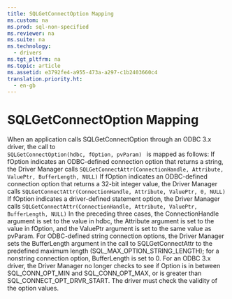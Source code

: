 ```yaml
---
title: SQLGetConnectOption Mapping
ms.custom: na
ms.prod: sql-non-specified
ms.reviewer: na
ms.suite: na
ms.technology: 
  - drivers
ms.tgt_pltfrm: na
ms.topic: article
ms.assetid: e3792fe4-a955-473a-a297-c1b2403660c4
translation.priority.ht: 
  - en-gb
---
```

# SQLGetConnectOption Mapping
<?xml version="1.0" encoding="utf-8"?>
<developerReferenceWithoutSyntaxDocument xmlns="http://ddue.schemas.microsoft.com/authoring/2003/5" xmlns:xlink="http://www.w3.org/1999/xlink" xmlns:xsi="http://www.w3.org/2001/XMLSchema-instance" xsi:schemaLocation="http://ddue.schemas.microsoft.com/authoring/2003/5 http://dduestorage.blob.core.windows.net/ddueschema/developer.xsd">
  <introduction>
    <para>When an application calls <legacyBold>SQLGetConnectOption</legacyBold> through an ODBC 3<legacyItalic>.x</legacyItalic> driver, the call to</para>
  </introduction>
  <section>
    <content>
      <code>SQLGetConnectOption(hdbc, fOption, pvParam) </code>
      <para>is mapped as follows:

</para>
      <list class="bullet">
        <listItem>
          <para>If <legacyItalic>fOption</legacyItalic> indicates an ODBC-defined connection option that returns a string, the Driver Manager calls
</para>
          <code>SQLGetConnectAttr(ConnectionHandle, Attribute, ValuePtr, BufferLength, NULL)</code>
        </listItem>
        <listItem>
          <para>If <legacyItalic>fOption</legacyItalic> indicates an ODBC-defined connection option that returns a 32-bit integer value, the Driver Manager calls 
</para>
          <code>SQLGetConnectAttr(ConnectionHandle, Attribute, ValuePtr, 0, NULL)</code>
        </listItem>
        <listItem>
          <para>If <legacyItalic>fOption</legacyItalic> indicates a driver-defined statement option, the Driver Manager calls 
</para>
          <code>SQLGetConnectAttr(ConnectionHandle, Attribute, ValuePtr, BufferLength, NULL)</code>
        </listItem>
      </list>
      <para>In the preceding three cases, the <legacyItalic>ConnectionHandle</legacyItalic> argument is set to the value in <legacyItalic>hdbc</legacyItalic>, the <legacyItalic>Attribute</legacyItalic> argument is set to the value in <legacyItalic>fOption</legacyItalic>, and the <legacyItalic>ValuePtr</legacyItalic> argument is set to the same value as <legacyItalic>pvParam</legacyItalic>.</para>
      <para>For ODBC-defined string connection options, the Driver Manager sets the <legacyItalic>BufferLength</legacyItalic> argument in the call to <legacyBold>SQLGetConnectAttr</legacyBold> to the predefined maximum length (SQL_MAX_OPTION_STRING_LENGTH); for a nonstring connection option, <legacyItalic>BufferLength</legacyItalic> is set to 0. </para>
      <para>For an ODBC 3<legacyItalic>.x</legacyItalic> driver, the Driver Manager no longer checks to see if <legacyItalic>Option</legacyItalic> is in between SQL_CONN_OPT_MIN and SQL_CONN_OPT_MAX, or is greater than SQL_CONNECT_OPT_DRVR_START. The driver must check the validity of the option values.</para>
    </content>
  </section>
  <relatedTopics />
</developerReferenceWithoutSyntaxDocument>